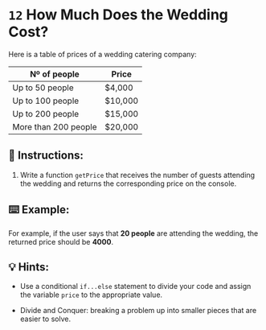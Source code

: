 # `12` How Much Does the Wedding Cost?
Here is a table of prices of a wedding catering company:

| **Nº of people**     | **Price** |
|          -           |      -    |
| Up to 50 people      | $4,000    |
| Up to 100 people     | $10,000   |
| Up to 200 people     | $15,000   |
| More than 200 people | $20,000   |

## 📝 Instructions:
1. Write a function `getPrice` that receives the number of guests attending the wedding and returns the corresponding price on the console.
## ⌨️ Example:
For example, if the user says that **20 people** are attending the wedding, the returned price should be **4000**.

## 💡 Hints:
- Use a conditional `if...else` statement to divide your code and assign the variable `price` to the appropriate value.

- Divide and Conquer: breaking a problem up into smaller pieces that are easier to solve.